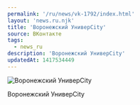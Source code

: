 ```yaml
---
permalink: '/ru/news/vk-1792/index.html'
layout: 'news.ru.njk'
title: 'Воронежский УниверCity'
source: ВКонтакте
tags:
  - news_ru
description: 'Воронежский УниверCity'
updatedAt: 1417534449
---
```

![Воронежский УниверCity](https://sun9-75.userapi.com/impf/c623120/v623120833/f219/uZM0JfDcBik.jpg?size=1280x960&quality=96&sign=d06259e97c7d8758e1c8edf6105f7652&c_uniq_tag=wJ-fT4uAFUNkQoj19JG9gbh-oUQQ1k-5a9OcF3JoLno&type=album)

Воронежский УниверCity
